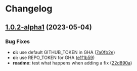 # Changelog

## [1.0.2-alpha1](https://github.com/dchang-koverse/automated-release-notes/compare/v1.0.1-alpha1...v1.0.2-alpha1) (2023-05-04)


### Bug Fixes

* **ci:** use default GITHUB_TOKEN in GHA ([7a0fb2e](https://github.com/dchang-koverse/automated-release-notes/commit/7a0fb2e0e8df9bcb589f7775f495935d92ef6afe))
* **ci:** use REPO_TOKEN for GHA ([e1f1b59](https://github.com/dchang-koverse/automated-release-notes/commit/e1f1b5997bdb885e0691c470aeb12d7b4221cc01))
* **readme:** test what happens when adding a fix ([22d890a](https://github.com/dchang-koverse/automated-release-notes/commit/22d890ac17d9dbc6c8bf1035ac1a9d9c856fa83a))

